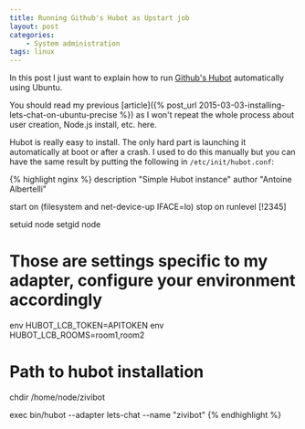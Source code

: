 ```yaml
---
title: Running Github's Hubot as Upstart job
layout: post
categories:
    - System administration
tags: linux
---
```

In this post I just want to explain how to run [Github's Hubot](https://hubot.github.com/) automatically using Ubuntu.

You should read my previous [article]({% post_url 2015-03-03-installing-lets-chat-on-ubuntu-precise %}) as I won't repeat the whole process about user creation, Node.js install, etc. here.

Hubot is really easy to install.
The only hard part is launching it automatically at boot or after a crash.
I used to do this manually but you can have the same result by putting the following in `/etc/init/hubot.conf`:

{% highlight nginx %}
description "Simple Hubot instance"
author "Antoine Albertelli"

start on (filesystem and net-device-up IFACE=lo)
stop on runlevel [!2345]

setuid node
setgid node

# Those are settings specific to my adapter, configure your environment accordingly
env HUBOT_LCB_TOKEN=APITOKEN
env HUBOT_LCB_ROOMS=room1,room2

# Path to hubot installation
chdir /home/node/zivibot

exec bin/hubot --adapter lets-chat --name "zivibot"
{% endhighlight %}




